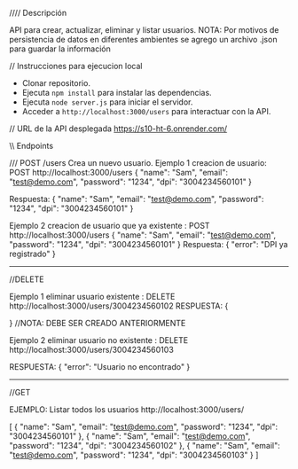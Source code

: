 
//// Descripción

API para crear, actualizar, eliminar y listar usuarios.
NOTA: Por motivos de persistencia de datos en diferentes ambientes se agrego un archivo .json para guardar la información

// Instrucciones para ejecucion local

- Clonar repositorio.
- Ejecuta `npm install` para instalar las dependencias.
- Ejecuta `node server.js` para iniciar el servidor.
- Acceder a `http://localhost:3000/users` para interactuar con la API.

// URL de la API desplegada
https://s10-ht-6.onrender.com/


\\\ Endpoints

/// POST /users
Crea un nuevo usuario.
Ejemplo 1 creacion de usuario:
POST
http://localhost:3000/users
{
  "name": "Sam",
  "email": "test@demo.com",
  "password": "1234",
  "dpi": "3004234560101"
}

Respuesta:
{
    "name": "Sam",
    "email": "test@demo.com",
    "password": "1234",
    "dpi": "3004234560101"
}


Ejemplo 2 creacion de usuario que ya existente :
POST
http://localhost:3000/users
{
  "name": "Sam",
  "email": "test@demo.com",
  "password": "1234",
  "dpi": "3004234560101"
}
Respuesta:
{
    "error": "DPI ya registrado"
}

--------------------------------------------------------------------------------------------


//DELETE 

Ejemplo 1 eliminar usuario existente :
DELETE
http://localhost:3000/users/3004234560102
RESPUESTA:
{
    
}
//NOTA: DEBE SER CREADO ANTERIORMENTE

Ejemplo 2 eliminar usuario no existente :
DELETE
http://localhost:3000/users/3004234560103

RESPUESTA:
{
    "error": "Usuario no encontrado"
}



--------------------------------------------------------------------------------------------


//GET 

EJEMPLO: Listar todos los usuarios
http://localhost:3000/users/

[
    {
        "name": "Sam",
        "email": "test@demo.com",
        "password": "1234",
        "dpi": "3004234560101"
    },
    {
        "name": "Sam",
        "email": "test@demo.com",
        "password": "1234",
        "dpi": "3004234560102"
    },
    {
        "name": "Sam",
        "email": "test@demo.com",
        "password": "1234",
        "dpi": "3004234560103"
    }
]
